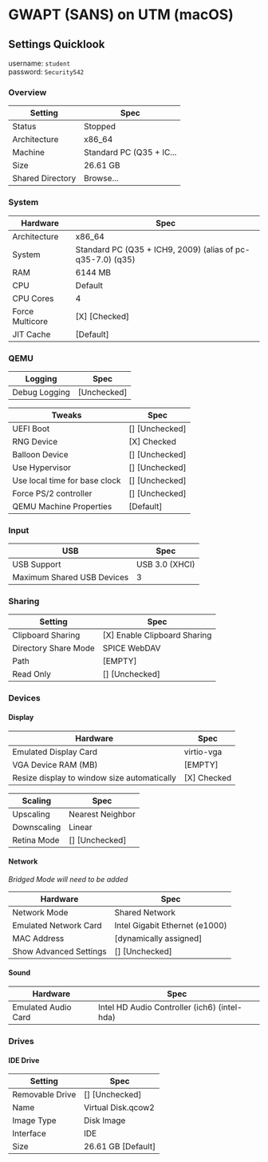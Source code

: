 
# GWAPT (SANS) on UTM (macOS)

## Settings Quicklook

username: `student`<br>
password: `Security542`

### Overview

| Setting          | Spec                     |
|------------------|--------------------------|
| Status           | Stopped                  |
| Architecture     | x86_64                   |
| Machine          | Standard PC (Q35 + IC... |
| Size             | 26.61 GB                 |
| Shared Directory | Browse...                |

### System

| Hardware        | Spec                                                       |
|-----------------|------------------------------------------------------------|
| Architecture    | x86_64                                                     |
| System          | Standard PC (Q35 + ICH9, 2009) (alias of pc-q35-7.0) (q35) |
| RAM             | 6144 MB                                                    |
| CPU             | Default                                                    |
| CPU Cores       | 4                                                          |
| Force Multicore | [X] [Checked]                                             |
| JIT Cache       | [Default]                                                  |

### QEMU

| Logging       | Spec        |
|---------------|-------------|
| Debug Logging | [Unchecked] |

| Tweaks                        | Spec           |
|-------------------------------|----------------|
| UEFI Boot                     | [] [Unchecked] |
| RNG Device                    | [X] Checked    |
| Balloon Device                | [] [Unchecked] |
| Use Hypervisor                | [] [Unchecked] |
| Use local time for base clock | [] [Unchecked] |
| Force PS/2 controller         | [] [Unchecked] |
| QEMU Machine Properties       | [Default]      |

### Input

| USB                        | Spec           |
|----------------------------|----------------|
| USB Support                | USB 3.0 (XHCI) |
| Maximum Shared USB Devices | 3              |

### Sharing

| Setting              | Spec                         |
|----------------------|------------------------------|
| Clipboard Sharing    | [X] Enable Clipboard Sharing |
| Directory Share Mode | SPICE WebDAV                 |
| Path                 | [EMPTY]                      |
| Read Only            | [] [Unchecked]               |

### Devices

#### Display

| Hardware                                    | Spec        |
|---------------------------------------------|-------------|
| Emulated Display Card                       | virtio-vga  |
| VGA Device RAM (MB)                         | [EMPTY]     |
| Resize display to window size automatically | [X] Checked |

| Scaling     | Spec             |
|-------------|------------------|
| Upscaling   | Nearest Neighbor |
| Downscaling | Linear           |
| Retina Mode | [] [Unchecked]   |

#### Network

*Bridged Mode will need to be added*

| Hardware               | Spec                           |
|------------------------|--------------------------------|
| Network Mode           | Shared Network                 |
| Emulated Network Card  | Intel Gigabit Ethernet (e1000) |
| MAC Address            | [dynamically assigned]         |
| Show Advanced Settings | [] [Unchecked]                 |

#### Sound

| Hardware            | Spec                                         |
|---------------------|----------------------------------------------|
| Emulated Audio Card | Intel HD Audio Controller (ich6) (intel-hda) |

### Drives

#### IDE Drive

| Setting         | Spec               |
|-----------------|--------------------|
| Removable Drive | [] [Unchecked]     |
| Name            | Virtual Disk.qcow2 |
| Image Type      | Disk Image         |
| Interface       | IDE                |
| Size            | 26.61 GB [Default] |


